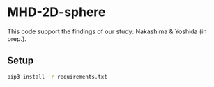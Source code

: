 # MHD-2D-sphere

This code support the findings of our study: Nakashima &amp; Yoshida (in prep.).

## Setup

```sh
pip3 install -r requirements.txt
```
